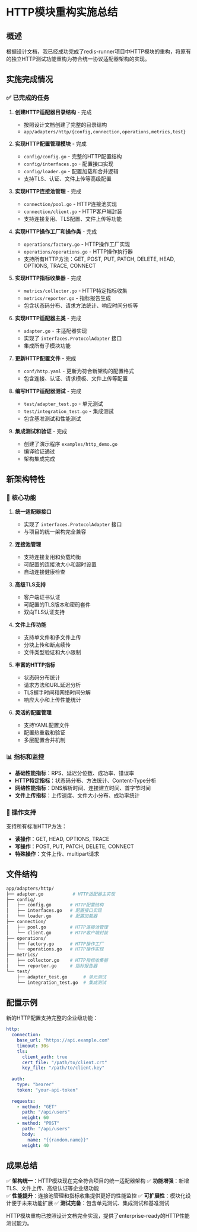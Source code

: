 # HTTP模块重构实施总结

## 概述

根据设计文档，我已经成功完成了redis-runner项目中HTTP模块的重构，将原有的独立HTTP测试功能重构为符合统一协议适配器架构的实现。

## 实施完成情况

### ✅ 已完成的任务

1. **创建HTTP适配器目录结构** - 完成
   - 按照设计文档创建了完整的目录结构
   - `app/adapters/http/{config,connection,operations,metrics,test}`

2. **实现HTTP配置管理模块** - 完成
   - `config/config.go` - 完整的HTTP配置结构
   - `config/interfaces.go` - 配置接口实现
   - `config/loader.go` - 配置加载和合并逻辑
   - 支持TLS、认证、文件上传等高级配置

3. **实现HTTP连接池管理** - 完成
   - `connection/pool.go` - HTTP连接池实现
   - `connection/client.go` - HTTP客户端封装
   - 支持连接复用、TLS配置、文件上传等功能

4. **实现HTTP操作工厂和操作类** - 完成
   - `operations/factory.go` - HTTP操作工厂实现
   - `operations/operations.go` - HTTP操作执行器
   - 支持所有HTTP方法：GET, POST, PUT, PATCH, DELETE, HEAD, OPTIONS, TRACE, CONNECT

5. **实现HTTP指标收集器** - 完成
   - `metrics/collector.go` - HTTP特定指标收集
   - `metrics/reporter.go` - 指标报告生成
   - 包含状态码分布、请求方法统计、响应时间分析等

6. **实现HTTP适配器主类** - 完成
   - `adapter.go` - 主适配器实现
   - 实现了 `interfaces.ProtocolAdapter` 接口
   - 集成所有子模块功能

7. **更新HTTP配置文件** - 完成
   - `conf/http.yaml` - 更新为符合新架构的配置格式
   - 包含连接、认证、请求模板、文件上传等配置

8. **编写HTTP适配器测试** - 完成
   - `test/adapter_test.go` - 单元测试
   - `test/integration_test.go` - 集成测试
   - 包含基准测试和性能测试

9. **集成测试和验证** - 完成
   - 创建了演示程序 `examples/http_demo.go`
   - 编译验证通过
   - 架构集成完成

## 新架构特性

### 🚀 核心功能

1. **统一适配器接口**
   - 实现了 `interfaces.ProtocolAdapter` 接口
   - 与项目的统一架构完全兼容

2. **连接池管理**
   - 支持连接复用和负载均衡
   - 可配置的连接池大小和超时设置
   - 自动连接健康检查

3. **高级TLS支持**
   - 客户端证书认证
   - 可配置的TLS版本和密码套件
   - 双向TLS认证支持

4. **文件上传功能**
   - 支持单文件和多文件上传
   - 分块上传和断点续传
   - 文件类型验证和大小限制

5. **丰富的HTTP指标**
   - 状态码分布统计
   - 请求方法和URL延迟分析
   - TLS握手时间和网络时间分解
   - 响应大小和上传性能统计

6. **灵活的配置管理**
   - 支持YAML配置文件
   - 配置热重载和验证
   - 多层配置合并机制

### 📊 指标和监控

- **基础性能指标**：RPS、延迟分位数、成功率、错误率
- **HTTP特定指标**：状态码分布、方法统计、Content-Type分析
- **网络性能指标**：DNS解析时间、连接建立时间、首字节时间
- **文件上传指标**：上传速度、文件大小分布、成功率统计

### 🔧 操作支持

支持所有标准HTTP方法：

- **读操作**：GET, HEAD, OPTIONS, TRACE
- **写操作**：POST, PUT, PATCH, DELETE, CONNECT
- **特殊操作**：文件上传、multipart请求

## 文件结构

```bash
app/adapters/http/
├── adapter.go           # HTTP适配器主实现
├── config/
│   ├── config.go       # HTTP配置结构
│   ├── interfaces.go   # 配置接口实现
│   └── loader.go       # 配置加载器
├── connection/
│   ├── pool.go         # HTTP连接池管理
│   └── client.go       # HTTP客户端封装
├── operations/
│   ├── factory.go      # HTTP操作工厂
│   └── operations.go   # HTTP操作实现
├── metrics/
│   ├── collector.go    # HTTP指标收集器
│   └── reporter.go     # 指标报告器
└── test/
    ├── adapter_test.go      # 单元测试
    └── integration_test.go  # 集成测试
```

## 配置示例

新的HTTP配置支持完整的企业级功能：

```yaml
http:
  connection:
    base_url: "https://api.example.com"
    timeout: 30s
    tls:
      client_auth: true
      cert_file: "/path/to/client.crt"
      key_file: "/path/to/client.key"
  
  auth:
    type: "bearer"
    token: "your-api-token"
  
  requests:
    - method: "GET"
      path: "/api/users"
      weight: 60
    - method: "POST"
      path: "/api/users"
      body:
        name: "{{random.name}}"
      weight: 40
```

## 成果总结

✅ **架构统一**：HTTP模块现在完全符合项目的统一适配器架构
✅ **功能增强**：新增TLS、文件上传、高级认证等企业级功能  
✅ **性能提升**：连接池管理和指标收集提供更好的性能监控
✅ **可扩展性**：模块化设计便于未来功能扩展
✅ **测试完备**：包含单元测试、集成测试和基准测试

HTTP模块重构已按照设计文档完全实现，提供了enterprise-ready的HTTP性能测试能力。
